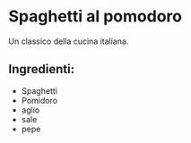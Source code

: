 # Spaghetti al pomodoro

Un classico della cucina italiana.

## Ingredienti:
* Spaghetti
* Pomidoro
* aglio
* sale
* pepe
